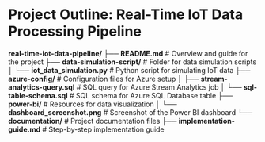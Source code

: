 # **Project Outline: Real-Time IoT Data Processing Pipeline**

**real-time-iot-data-pipeline/**
├── **README.md**                       # Overview and guide for the project
├── **data-simulation-script/**         # Folder for data simulation scripts
│   └── **iot_data_simulation.py**      # Python script for simulating IoT data
├── **azure-config/**                   # Configuration files for Azure setup
│   ├── **stream-analytics-query.sql**  # SQL query for Azure Stream Analytics job
│   └── **sql-table-schema.sql**        # SQL schema for Azure SQL Database table
├── **power-bi/**                       # Resources for data visualization
│   └── **dashboard_screenshot.png**    # Screenshot of the Power BI dashboard
└── **documentation/**                  # Project documentation files
    ├── **implementation-guide.md**     # Step-by-step implementation guide